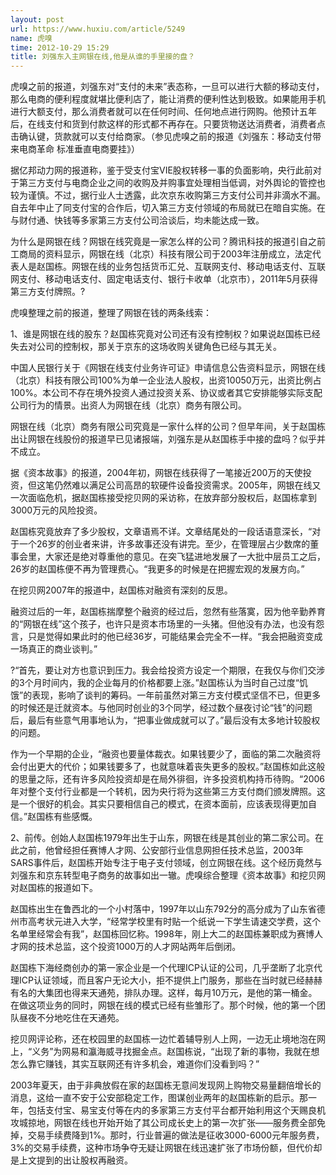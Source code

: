 ```yaml
---
layout: post
url: https://www.huxiu.com/article/5249
name: 虎嗅
time: 2012-10-29 15:29
title: 刘强东入主网银在线,他是从谁的手里接的盘？
---
```

虎嗅之前的报道，刘强东对“支付的未来”表态称，一旦可以进行大额的移动支付，那么电商的便利程度就堪比便利店了，能让消费的便利性达到极致。如果能用手机进行大额支付，那么消费者就可以在任何时间、任何地点进行网购。他预计五年后，在线支付和货到付款这样的形式都不再存在。只要货物送达消费者，消费者点击确认键，货款就可以支付给商家。（参见虎嗅之前的报道《刘强东：移动支付带来电商革命 标准垂直电商要挂》）

据亿邦动力网的报道称，鉴于受支付宝VIE股权转移一事的负面影响，央行此前对于第三方支付与电商企业之间的收购及并购事宜处理相当低调，对外舆论的管控也较为谨慎。不过，据行业人士透露，此次京东收购第三方支付公司并非滴水不漏。自去年中止了同支付宝的合作后，切入第三方支付领域的布局就已在暗自实施。在与财付通、快钱等多家第三方支付公司洽谈后，均未能达成一致。

为什么是网银在线？网银在线究竟是一家怎么样的公司？腾讯科技的报道引自之前工商局的资料显示，网银在线（北京）科技有限公司于2003年注册成立，法定代表人是赵国栋。网银在线的业务包括货币汇兑、互联网支付、移动电话支付、互联网支付、移动电话支付、固定电话支付、银行卡收单（北京市），2011年5月获得第三方支付牌照。?

虎嗅整理之前的报道，整理了网银在钱的两条线索：

1、谁是网银在线的股东？赵国栋究竟对公司还有没有控制权？如果说赵国栋已经失去对公司的控制权，那关于京东的这场收购关键角色已经与其无关。

中国人民银行关于《网银在线支付业务许可证》申请信息公告资料显示，网银在线（北京）科技有限公司100%为单一企业法人股权，出资10050万元，出资比例占100%。本公司不存在境外投资人通过投资关系、协议或者其它安排能够实际支配公司行为的情景。出资人为网银在线（北京）商务有限公司。

网银在线（北京）商务有限公司究竟是一家什么样的公司？但早年间，关于赵国栋出让网银在线股份的报道早已见诸报端，刘强东是从赵国栋手中接的盘吗？似乎并不成立。

据《资本故事》的报道，2004年初，网银在线获得了一笔接近200万的天使投资，但这笔仍然难以满足公司高昂的软硬件设备投资需求。2005年，网银在线又一次面临危机，据赵国栋接受挖贝网的采访称，在放弃部分股权后，赵国栋拿到3000万元的风险投资。

赵国栋究竟放弃了多少股权，文章语焉不详。文章结尾处的一段话语意深长，“对于一个26岁的创业者来讲，许多故事还没有讲完。至少，在管理层占少数席的董事会里，大家还是绝对尊重他的意见。在突飞猛进地发展了一大批中层员工之后，26岁的赵国栋便不再为管理费心。“我更多的时候是在把握宏观的发展方向。”

在挖贝网2007年的报道中，赵国栋对融资有深刻的反思。

融资过后的一年，赵国栋揣摩整个融资的经过后，忽然有些落寞，因为他辛勤养育的“网银在线”这个孩子，也许只是资本市场里的一头猪。但他没有办法，也没有怨言，只是觉得如果此时的他已经36岁，可能结果会完全不一样。“我会把融资变成一场真正的商业谈判。”

?“首先，要让对方也意识到压力。我会给投资方设定一个期限，在我仅与你们交涉的3个月时间内，我的企业每月的价格都要上涨。”赵国栋认为当时自己过度“饥饿”的表现，影响了谈判的筹码。一年前虽然对第三方支付模式坚信不已，但更多的时候还是迁就资本。与他同时创业的3个同学，经过数个昼夜讨论“钱”的问题后，最后有些意气用事地认为，“把事业做成就可以了。”最后没有太多地计较股权的问题。

作为一个早期的企业，“融资也要量体裁衣。如果钱要少了，面临的第二次融资将会付出更大的代价；如果钱要多了，也就意味着丧失更多的股权。”赵国栋如此这般的思量之际，还有许多风险投资却是在局外徘徊，许多投资机构持币待购。“2006年对整个支付行业都是一个转机，因为央行将为这些第三方支付商们颁发牌照。这是一个很好的机会。其实只要相信自己的模式，在资本面前，应该表现得更加自信。”赵国栋有些感慨。

2、前传。创始人赵国栋1979年出生于山东，网银在线是其创业的第二家公司。在此之前，他曾经担任赛博人才网、公安部行业信息网担任技术总监，2003年SARS事件后，赵国栋开始专注于电子支付领域，创立网银在线。这个经历竟然与刘强东和京东转型电子商务的故事如出一辙。虎嗅综合整理《资本故事》和挖贝网对赵国栋的报道如下。

赵国栋出生在鲁西北的一个小村落中，1997年以山东792分的高分成为了山东省德州市高考状元进入大学，“经常学校里有时贴一个纸说一下学生请速交学费，这个名单里经常会有我”，赵国栋回忆称。1998年，刚上大二的赵国栋兼职成为赛博人才网的技术总监，这个投资1000万的人才网站两年后倒闭。

赵国栋下海经商创办的第一家企业是一个代理ICP认证的公司，几乎垄断了北京代理ICP认证领域，而且客户无论大小，拒不提供上门服务，那些在当时就已经赫赫有名的大集团也得来天通苑，排队办理。这样，每月10万元，是他的第一桶金。在做这项业务的同时，网银在线的模式已经有些雏形了。那个时候，他的第一个团队昼夜不分地吃住在天通苑。

挖贝网评论称，还在校园里的赵国栋一边忙着辅导别人上网，一边无止境地泡在网上，“义务”为网易和瀛海威寻找掘金点。赵国栋说，“出现了新的事物，我就在想怎么靠它赚钱，其实互联网还有许多机会，难道你们没看到吗？”

2003年夏天，由于非典放假在家的赵国栋无意间发现网上购物交易量翻倍增长的消息，这给一直不安于公安部稳定工作，图谋创业两年的赵国栋新的启示。那一年，包括支付宝、易宝支付等在内的多家第三方支付平台都开始利用这个天赐良机攻城掠地，网银在线也开始开始了其公司成长史上的第一次扩张——服务费全部免掉，交易手续费降到1%。那时，行业普遍的做法是征收3000-6000元年服务费，3%的交易手续费，这种市场争夺无疑让网银在线迅速扩张了市场份额，但代价却是上文提到的出让股权再融资。

